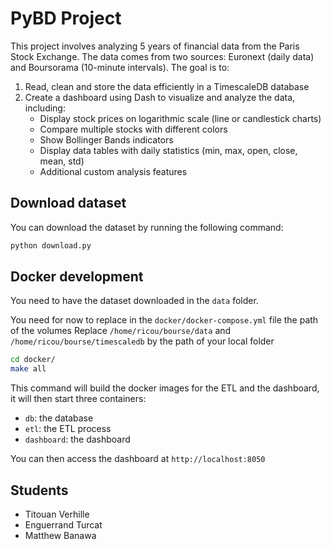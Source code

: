 # PyBD Project

This project involves analyzing 5 years of financial data from the Paris Stock Exchange. The data comes from two sources: Euronext (daily data) and Boursorama (10-minute intervals). The goal is to:

1. Read, clean and store the data efficiently in a TimescaleDB database
2. Create a dashboard using Dash to visualize and analyze the data, including:
   - Display stock prices on logarithmic scale (line or candlestick charts)
   - Compare multiple stocks with different colors
   - Show Bollinger Bands indicators
   - Display data tables with daily statistics (min, max, open, close, mean, std)
   - Additional custom analysis features

## Download dataset

You can download the dataset by running the following command:

```bash
python download.py
```

## Docker development

You need to have the dataset downloaded in the `data` folder.

You need for now to replace in the `docker/docker-compose.yml` file the path of the volumes
Replace `/home/ricou/bourse/data` and `/home/ricou/bourse/timescaledb` by the path of your local folder

```bash
cd docker/
make all
```
This command will build the docker images for the ETL and the dashboard, it will then start three containers:
- `db`: the database
- `etl`: the ETL process
- `dashboard`: the dashboard

You can then access the dashboard at `http://localhost:8050`

## Students

- Titouan Verhille
- Enguerrand Turcat
- Matthew Banawa
